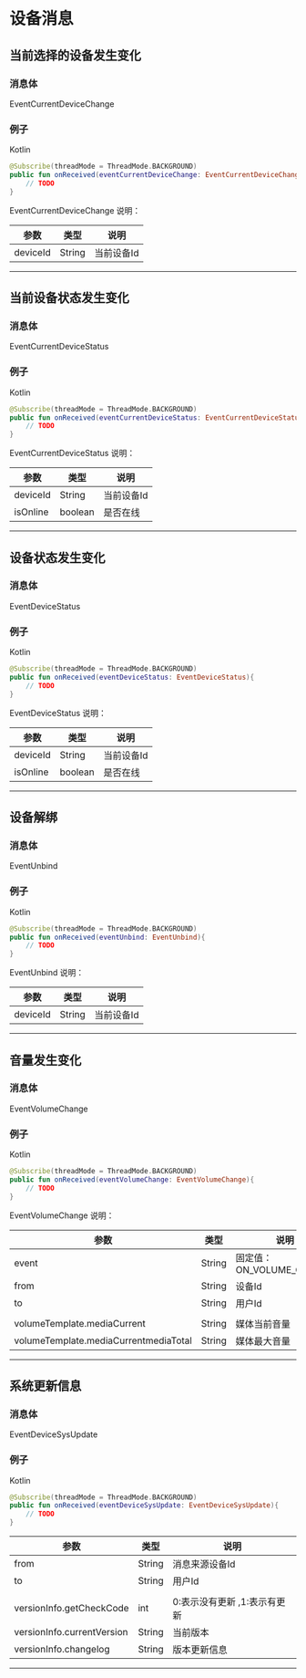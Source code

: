 # 设备消息

## 当前选择的设备发生变化

### 消息体

EventCurrentDeviceChange

### 例子

Kotlin

```kotlin
@Subscribe(threadMode = ThreadMode.BACKGROUND)
public fun onReceived(eventCurrentDeviceChange: EventCurrentDeviceChange){
    // TODO
}
```

EventCurrentDeviceChange 说明：

| 参数 | 类型 | 说明 |
| --- | --- | --- |
| deviceId | String | 当前设备Id |
 
---

## 当前设备状态发生变化

### 消息体

EventCurrentDeviceStatus 

### 例子

Kotlin

```kotlin
@Subscribe(threadMode = ThreadMode.BACKGROUND)
public fun onReceived(eventCurrentDeviceStatus: EventCurrentDeviceStatus){
    // TODO
}
```
 
EventCurrentDeviceStatus 说明：

| 参数 | 类型 | 说明 |
| --- | --- | --- |
| deviceId | String | 当前设备Id |
| isOnline | boolean | 是否在线 |

---

## 设备状态发生变化

### 消息体

EventDeviceStatus

### 例子

Kotlin

```kotlin
@Subscribe(threadMode = ThreadMode.BACKGROUND)
public fun onReceived(eventDeviceStatus: EventDeviceStatus){
    // TODO
}
```

EventDeviceStatus 说明：

| 参数 | 类型 | 说明 |
| --- | --- | --- |
| deviceId | String | 当前设备Id |
| isOnline | boolean | 是否在线 |
 
---

## 设备解绑

### 消息体

EventUnbind

### 例子

Kotlin

```kotlin
@Subscribe(threadMode = ThreadMode.BACKGROUND)
public fun onReceived(eventUnbind: EventUnbind){
    // TODO
}
```

EventUnbind 说明：

| 参数 | 类型 | 说明 |
| --- | --- | --- |
| deviceId | String | 当前设备Id |

---

## 音量发生变化

### 消息体

EventVolumeChange 

### 例子

Kotlin

```kotlin
@Subscribe(threadMode = ThreadMode.BACKGROUND)
public fun onReceived(eventVolumeChange: EventVolumeChange){
    // TODO
}
```

EventVolumeChange 说明：

| 参数 | 类型 | 说明 |
| --- | --- | --- |
| event | String | 固定值：ON_VOLUME_CHANGE |
| from | String | 设备Id |
| to | String | 用户Id |
||||
| volumeTemplate.mediaCurrent | String | 媒体当前音量 |
| volumeTemplate.mediaCurrentmediaTotal | String | 媒体最大音量 |
 
---
 
## 系统更新信息

### 消息体

EventDeviceSysUpdate 

### 例子

Kotlin

```kotlin
@Subscribe(threadMode = ThreadMode.BACKGROUND)
public fun onReceived(eventDeviceSysUpdate: EventDeviceSysUpdate){
    // TODO
}
```
 
| 参数 | 类型 | 说明 |
| --- | --- | --- |
| from | String | 消息来源设备Id |
| to | String | 用户Id |
||||
| versionInfo.getCheckCode | int | 0:表示没有更新 ,1:表示有更新 |
| versionInfo.currentVersion | String | 当前版本 |
| versionInfo.changelog | String | 版本更新信息 |
 
---

